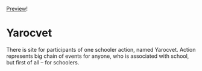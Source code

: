 [Preview](https://aparovyshnaya.github.io/yarocvet/)!

# Yarocvet

There is site for participants of one schooler action, named Yarocvet. Action represents big chain of events for anyone, who is associated with school, but first of all – for schoolers. 
